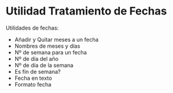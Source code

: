 # Utilidad Tratamiento de Fechas

Utilidades de fechas:
 - Añadir y Quitar meses a un fecha
 - Nombres de meses y días
 - Nº de semana para un fecha
 - Nº de día del año
 - Nº de día de la semana
 - Es fin de semana?
 - Fecha en texto
 - Formato fecha
